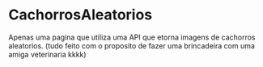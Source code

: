 # CachorrosAleatorios

Apenas uma pagina que utiliza uma API que etorna imagens de cachorros aleatorios.
(tudo feito com o proposito de fazer uma brincadeira com uma amiga veterinaria kkkk)
